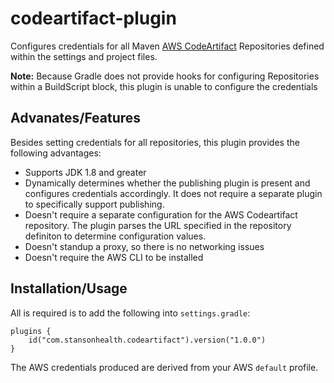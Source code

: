 # codeartifact-plugin

[comment]: <> ([![Gradle Plugin Portal]&#40;https://img.shields.io/maven-metadata/v/https/plugins.gradle.org/m2/co/bound/plugins/maven-metadata.xml.svg?colorB=007ec6&label=Plugin%20Portal&#41;]&#40;https://plugins.gradle.org/plugin/co.bound.codeartifact&#41;)

Configures credentials for all Maven [AWS CodeArtifact](https://aws.amazon.com/codeartifact/) Repositories defined within the settings and project files.

**Note:** Because Gradle does not provide hooks for configuring Repositories within a BuildScript block, this plugin
is unable to configure the credentials

## Advanates/Features

Besides setting credentials for all repositories, this plugin provides the following advantages:

- Supports JDK 1.8 and greater
- Dynamically determines whether the publishing plugin is present and configures credentials accordingly.  It does
not require a separate plugin to specifically support publishing.
- Doesn't require a separate configuration for the AWS Codeartifact repository. The plugin parses the URL specified in the repository definiton to determine configuration values.
- Doesn't standup a proxy, so there is no networking issues
- Doesn't require the AWS CLI to be installed

## Installation/Usage

All is required is to add the following into `settings.gradle`:
```
plugins {
    id("com.stansonhealth.codeartifact").version("1.0.0")
}
```

The AWS credentials produced are derived from your AWS `default` profile.

